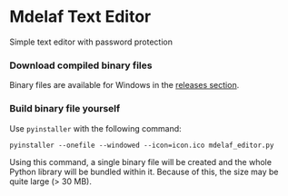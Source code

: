 # Mdelaf Text Editor

Simple text editor with password protection

### Download compiled binary files

Binary files are available for Windows in the [releases section](https://github.com/Mdelaf/mdelaf-text-editor/releases).

### Build binary file yourself

Use `pyinstaller` with the following command:

`pyinstaller --onefile --windowed --icon=icon.ico mdelaf_editor.py`

Using this command, a single binary file will be created and the whole Python library will be bundled within it. Because of this, the size may be quite large (> 30 MB).
